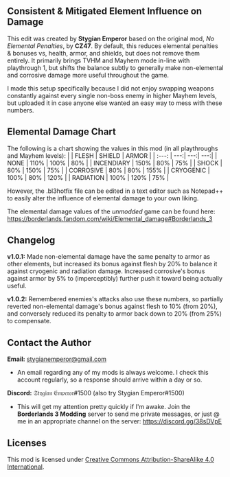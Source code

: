 Consistent & Mitigated Element Influence on Damage
--------------------------------------------------
This edit was created by **Stygian Emperor** based on the original mod, *No Elemental Penalties*, by **CZ47**. By default, this reduces elemental penalties & bonuses vs, health, armor, and shields, but does not remove them entirely. It primarily brings TVHM and Mayhem mode in-line with playthrough 1, but shifts the balance subtly to generally make non-elemental and corrosive damage more useful throughout the game.

I made this setup specifically because I did not enjoy swapping weapons constantly against every single non-boss enemy in higher Mayhem levels, but uploaded it in case anyone else wanted an easy way to mess with these numbers.

Elemental Damage Chart
----------------------
The following is a chart showing the values in this mod (in all playthroughs and Mayhem levels):
|            | FLESH | SHIELD | ARMOR |
|   :---:    |   ---:|    ---:|   ---:|
| NONE       |  110% |   100% |   80% |
| INCENDIARY |  150% |    80% |   75% |
| SHOCK      |   80% |   150% |   75% |
| CORROSIVE  |   80% |    80% |  155% |
| CRYOGENIC  |  100% |    80% |  120% |
| RADIATION  |  100% |   120% |   75% |

However, the .bl3hotfix file can be edited in a text editor such as Notepad++ to easily alter the influence of elemental damage to your own liking.

The elemental damage values of the *unmodded* game can be found here: https://borderlands.fandom.com/wiki/Elemental_damage#Borderlands_3

Changelog
---------
**v1.0.1:** Made non-elemental damage have the same penalty to armor as other elements, but increased its bonus against flesh by 20% to balance it against cryogenic and radiation damage. Increased corrosive's bonus against armor by 5% to (imperceptibly) further push it toward being actually useful.

**v1.0.2:** Remembered enemies's attacks also use these numbers, so partially reverted non-elemental damage's bonus against flesh to 10% (from 20%), and conversely reduced its penalty to armor back down to 20% (from 25%) to compensate.

Contact the Author
------------------
**Email:** stygianemperor@gmail.com
- An email regarding any of my mods is always welcome. I check this account regularly, so a response should arrive within a day or so.

**Discord:** 𝔖𝔱𝔶𝔤𝔦𝔞𝔫 𝔈𝔪𝔭𝔢𝔯𝔬𝔯#1500 (also try Stygian Emperor#1500)
- This will get my attention pretty quickly if I'm awake. Join the **Borderlands 3 Modding** server to send me private messages, or just @ me in an appropriate channel on the server: https://discord.gg/38sDVpE

Licenses
--------
This mod is licensed under [Creative Commons Attribution-ShareAlike 4.0 International](https://creativecommons.org/licenses/by-sa/4.0/).
